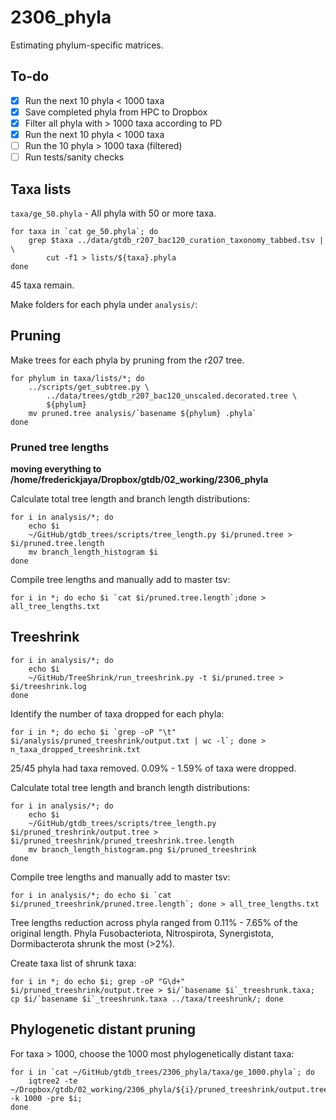 # 2306_phyla  

Estimating phylum-specific matrices.  

## To-do  

- [x] Run the next 10 phyla < 1000 taxa
- [x] Save completed phyla from HPC to Dropbox  
- [x] Filter all phyla with > 1000 taxa according to PD  
- [x] Run the next 10 phyla < 1000 taxa
- [ ] Run the 10 phyla > 1000 taxa (filtered)  
- [ ] Run tests/sanity checks  

## Taxa lists  
`taxa/ge_50.phyla` - All phyla with 50 or more taxa.  

```  
for taxa in `cat ge_50.phyla`; do
	grep $taxa ../data/gtdb_r207_bac120_curation_taxonomy_tabbed.tsv | \
		cut -f1 > lists/${taxa}.phyla
done
```  

45 taxa remain.  

Make folders for each phyla under `analysis/`:  

## Pruning  

Make trees for each phyla by pruning from the r207 tree.  

```  
for phylum in taxa/lists/*; do
	../scripts/get_subtree.py \
		../data/trees/gtdb_r207_bac120_unscaled.decorated.tree \
		${phylum}
	mv pruned.tree analysis/`basename ${phylum} .phyla`
done
```

### Pruned tree lengths

**moving everything to /home/frederickjaya/Dropbox/gtdb/02_working/2306_phyla**  

Calculate total tree length and branch length distributions:  
```
for i in analysis/*; do  
	echo $i  
	~/GitHub/gtdb_trees/scripts/tree_length.py $i/pruned.tree > $i/pruned.tree.length
	mv branch_length_histogram $i
done 
```  

Compile tree lengths and manually add to master tsv:  
```
for i in *; do echo $i `cat $i/pruned.tree.length`;done > all_tree_lengths.txt
```  

## Treeshrink  

```
for i in analysis/*; do 
	echo $i
	~/GitHub/TreeShrink/run_treeshrink.py -t $i/pruned.tree > $i/treeshrink.log
done
``` 

Identify the number of taxa dropped for each phyla:  
```
for i in *; do echo $i `grep -oP "\t" $i/analysis/pruned_treeshrink/output.txt | wc -l`; done > n_taxa_dropped_treeshrink.txt
```  

25/45 phyla had taxa removed. 0.09% - 1.59% of taxa were dropped.  

Calculate total tree length and branch length distributions:  
```
for i in analysis/*; do  
	echo $i
	~/GitHub/gtdb_trees/scripts/tree_length.py $i/pruned_treshrink/output.tree > $i/pruned_treeshrink/pruned_treeshrink.tree.length
	mv branch_length_histogram.png $i/pruned_treeshrink
done 
```  

Compile tree lengths and manually add to master tsv:  
```
for i in analysis/*; do echo $i `cat $i/pruned_treeshrink/pruned.tree.length`; done > all_tree_lengths.txt
```  

Tree lengths reduction across phyla ranged from 0.11% - 7.65% of the original length. Phyla Fusobacteriota, Nitrospirota, Synergistota, Dormibacterota shrunk the most (>2%).  

Create taxa list of shrunk taxa:  
```
for i in *; do echo $i; grep -oP "G\d+" $i/pruned_treeshrink/output.tree > $i/`basename $i`_treeshrunk.taxa; cp $i/`basename $i`_treeshrunk.taxa ../taxa/treeshrunk/; done
```  

## Phylogenetic distant pruning  

For taxa > 1000, choose the 1000 most phylogenetically distant taxa:  
```
for i in `cat ~/GitHub/gtdb_trees/2306_phyla/taxa/ge_1000.phyla`; do 
	iqtree2 -te ~/Dropbox/gtdb/02_working/2306_phyla/${i}/pruned_treeshrink/output.tree -k 1000 -pre $i;
done  
```
